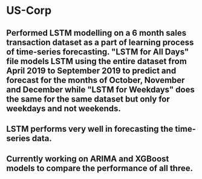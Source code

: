 # US-Corp

## Performed LSTM modelling on a 6 month sales transaction dataset as a part of learning process of time-series forecasting. "LSTM for All Days" file models LSTM using the entire dataset from April 2019 to September 2019 to predict and forecast for the months of October, November and December while "LSTM for Weekdays" does the same for the same dataset but only for weekdays and not weekends.
## LSTM performs very well in forecasting the time-series data.

## Currently working on ARIMA and XGBoost models to compare the performance of all three.
